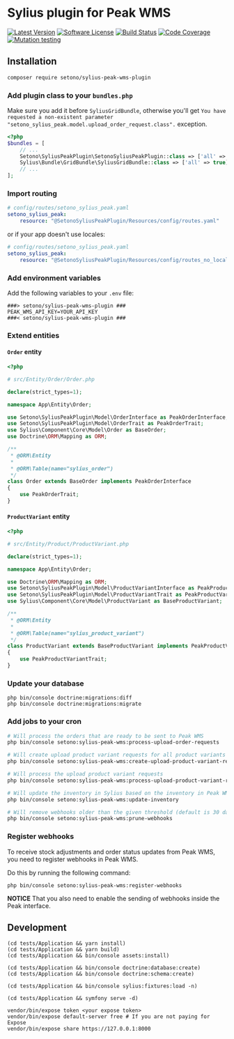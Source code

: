 # Sylius plugin for Peak WMS

[![Latest Version][ico-version]][link-packagist]
[![Software License][ico-license]](LICENSE)
[![Build Status][ico-github-actions]][link-github-actions]
[![Code Coverage][ico-code-coverage]][link-code-coverage]
[![Mutation testing][ico-infection]][link-infection]

## Installation

```bash
composer require setono/sylius-peak-wms-plugin
```

### Add plugin class to your `bundles.php`

Make sure you add it before `SyliusGridBundle`, otherwise you'll get
`You have requested a non-existent parameter "setono_sylius_peak.model.upload_order_request.class".` exception.

```php
<?php
$bundles = [
    // ...
    Setono\SyliusPeakPlugin\SetonoSyliusPeakPlugin::class => ['all' => true],
    Sylius\Bundle\GridBundle\SyliusGridBundle::class => ['all' => true],
    // ...
];
```

### Import routing

```yaml
# config/routes/setono_sylius_peak.yaml
setono_sylius_peak:
    resource: "@SetonoSyliusPeakPlugin/Resources/config/routes.yaml"
```

or if your app doesn't use locales:

```yaml
# config/routes/setono_sylius_peak.yaml
setono_sylius_peak:
    resource: "@SetonoSyliusPeakPlugin/Resources/config/routes_no_locale.yaml"
```

### Add environment variables

Add the following variables to your `.env` file:

```dotenv
###> setono/sylius-peak-wms-plugin ###
PEAK_WMS_API_KEY=YOUR_API_KEY
###< setono/sylius-peak-wms-plugin ###
```

### Extend entities

#### `Order` entity

```php
<?php

# src/Entity/Order/Order.php

declare(strict_types=1);

namespace App\Entity\Order;

use Setono\SyliusPeakPlugin\Model\OrderInterface as PeakOrderInterface;
use Setono\SyliusPeakPlugin\Model\OrderTrait as PeakOrderTrait;
use Sylius\Component\Core\Model\Order as BaseOrder;
use Doctrine\ORM\Mapping as ORM;

/**
 * @ORM\Entity
 *
 * @ORM\Table(name="sylius_order")
 */
class Order extends BaseOrder implements PeakOrderInterface
{
    use PeakOrderTrait;
}
```

#### `ProductVariant` entity

```php
<?php

# src/Entity/Product/ProductVariant.php

declare(strict_types=1);

namespace App\Entity\Order;

use Doctrine\ORM\Mapping as ORM;
use Setono\SyliusPeakPlugin\Model\ProductVariantInterface as PeakProductVariantInterface;
use Setono\SyliusPeakPlugin\Model\ProductVariantTrait as PeakProductVariantTrait;
use Sylius\Component\Core\Model\ProductVariant as BaseProductVariant;

/**
 * @ORM\Entity
 *
 * @ORM\Table(name="sylius_product_variant")
 */
class ProductVariant extends BaseProductVariant implements PeakProductVariantInterface
{
    use PeakProductVariantTrait;
}
```

### Update your database

```shell
php bin/console doctrine:migrations:diff
php bin/console doctrine:migrations:migrate
```

### Add jobs to your cron

```bash
# Will process the orders that are ready to be sent to Peak WMS
php bin/console setono:sylius-peak-wms:process-upload-order-requests

# Will create upload product variant requests for all product variants
php bin/console setono:sylius-peak-wms:create-upload-product-variant-requests

# Will process the upload product variant requests
php bin/console setono:sylius-peak-wms:process-upload-product-variant-requests

# Will update the inventory in Sylius based on the inventory in Peak WMS
php bin/console setono:sylius-peak-wms:update-inventory

# Will remove webhooks older than the given threshold (default is 30 days)
php bin/console setono:sylius-peak-wms:prune-webhooks
```

### Register webhooks

To receive stock adjustments and order status updates from Peak WMS, you need to register webhooks in Peak WMS.

Do this by running the following command:

```shell
php bin/console setono:sylius-peak-wms:register-webhooks
```

**NOTICE** That you also need to enable the sending of webhooks inside the Peak interface.

## Development

```shell
(cd tests/Application && yarn install)
(cd tests/Application && yarn build)
(cd tests/Application && bin/console assets:install)

(cd tests/Application && bin/console doctrine:database:create)
(cd tests/Application && bin/console doctrine:schema:create)

(cd tests/Application && bin/console sylius:fixtures:load -n)

(cd tests/Application && symfony serve -d)

vendor/bin/expose token <your expose token>
vendor/bin/expose default-server free # If you are not paying for Expose
vendor/bin/expose share https://127.0.0.1:8000
```

[ico-version]: https://poser.pugx.org/setono/sylius-peak-wms-plugin/v/stable
[ico-license]: https://poser.pugx.org/setono/sylius-peak-wms-plugin/license
[ico-github-actions]: https://github.com/Setono/sylius-peak-wms-plugin/actions/workflows/build.yaml/badge.svg
[ico-code-coverage]: https://codecov.io/gh/Setono/sylius-peak-wms-plugin/branch/master/graph/badge.svg
[ico-infection]: https://img.shields.io/endpoint?style=flat&url=https%3A%2F%2Fbadge-api.stryker-mutator.io%2Fgithub.com%2FSetono%2Fsylius-peak-wms-plugin%2Fmaster

[link-packagist]: https://packagist.org/packages/setono/sylius-peak-wms-plugin
[link-github-actions]: https://github.com/Setono/sylius-peak-wms-plugin/actions
[link-code-coverage]: https://codecov.io/gh/Setono/sylius-peak-wms-plugin
[link-infection]: https://dashboard.stryker-mutator.io/reports/github.com/Setono/sylius-peak-wms-plugin/master
